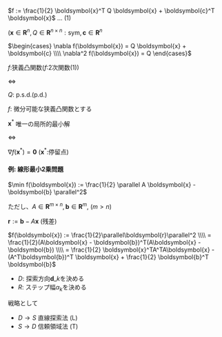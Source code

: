 $f := \frac{1}{2} \boldsymbol{x}^T Q \boldsymbol{x} + \boldsymbol{c}^T \boldsymbol{x}$ ... (1)

($\boldsymbol{x} \in \boldsymbol{R}^n, Q \in \boldsymbol{R}^{n\times n} : \text{sym},
\boldsymbol{c} \in \boldsymbol{R}^n$

$\begin{cases}
\nabla f(\boldsymbol{x}) = Q \boldsymbol{x} + \boldsymbol{c} \\\\
\nabla^2 f(\boldsymbol{x}) = Q 
\end{cases}$

$f$:狭義凸関数($f$:2次関数(1))

$\Leftrightarrow$

$Q$: p.s.d.(p.d.)

$f$: 微分可能な狭義凸関数とする

$\boldsymbol{x}^\ast$ 唯一の局所的最小解

$\Leftrightarrow$

$\nabla f(\boldsymbol{x}^\ast) = \boldsymbol{0}$ ($\boldsymbol{x}^\ast$:停留点)


#### 例: 線形最小2乗問題
$\min f(\boldsymbol{x}) := \frac{1}{2} \parallel A \boldsymbol{x} - \boldsymbol{b} \parallel^2$

ただし、$A \in \boldsymbol{R}^{m \times n}, \boldsymbol{b} \in \boldsymbol{R}^m, \ (m > n)$

$\boldsymbol{r} := \boldsymbol{b} - A \boldsymbol{x}$ (残差)

$f(\boldsymbol{x}) := \frac{1}{2}\parallel\boldsymbol{r}\parallel^2 \\\\ =
  \frac{1}{2}(A\boldsymbol{x} - \boldsymbol{b})^T(A\boldsymbol{x} - \boldsymbol{b}) \\\\ =
  \frac{1}{2} \boldsymbol{x}^TA^TA\boldsymbol{x} - (A^T\boldsymbol{b})^T \boldsymbol{x} +
  \frac{1}{2} \boldsymbol{b}^T \boldsymbol{b}$


- $D$: 探索方向$\boldsymbol{d}\_k$を決める
- $R$: ステップ幅$\alpha_k$を決める

戦略として

- $D \rightarrow S$ 直線探索法 (L)
- $S \rightarrow D$ 信頼領域法 (T)
